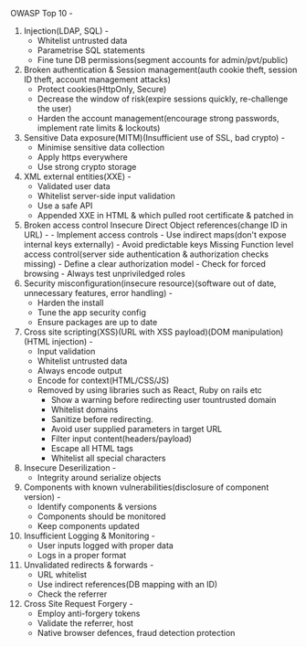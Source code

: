 OWASP Top 10 -

1. Injection(LDAP, SQL) -
    - Whitelist untrusted data
    - Parametrise SQL statements
    - Fine tune DB permissions(segment accounts for admin/pvt/public)
2. Broken authentication & Session management(auth cookie theft, session ID theft, account management attacks)
    - Protect cookies(HttpOnly, Secure)
    - Decrease the window of risk(expire sessions quickly, re-challenge the user)
    - Harden the account management(encourage strong passwords, implement rate limits & lockouts)
3. Sensitive Data exposure(MITM)(Insufficient use of SSL, bad crypto) -
    - Minimise sensitive data collection
    - Apply https everywhere
    - Use strong crypto storage
4. XML external entities(XXE) -
    - Validated user data
    - Whitelist server-side input validation
    - Use a safe API
    - Appended XXE in HTML & which pulled root certificate & patched in
5. Broken access control
    Insecure Direct Object references(change ID in URL) -
        - Implement access controls
        - Use indirect maps(don't expose internal keys externally)
        - Avoid predictable keys
    Missing Function level access control(server side authentication & authorization checks missing)
        - Define a clear authorization model
        - Check for forced browsing
        - Always test unpriviledged roles
6. Security misconfiguration(insecure resource)(software out of date, unnecessary features, error handling) -
    - Harden the install
    - Tune the app security config
    - Ensure packages are up to date
7. Cross site scripting(XSS)(URL with XSS payload)(DOM manipulation)(HTML injection) -
    - Input validation
    - Whitelist untrusted data
    - Always encode output
    - Encode for context(HTML/CSS/JS)
    - Removed by using libraries such as React, Ruby on rails etc
        - Show a warning before redirecting user tountrusted domain
        - Whitelist domains
        - Sanitize before redirecting.
        - Avoid user supplied parameters in target URL
        - Filter input content(headers/payload)
        - Escape all HTML tags
        - Whitelist all special characters
8. Insecure Deserilization -
    - Integrity around serialize objects
9. Components with known vulnerabilities(disclosure of component version) -
    - Identify components & versions
    - Components should be monitored
    - Keep components updated
10. Insufficient Logging & Monitoring -
    - User inputs logged with proper data
    - Logs in a proper format
11. Unvalidated redirects & forwards -
    - URL whitelist
    - Use indirect references(DB mapping with an ID)
    - Check the referrer
12. Cross Site Request Forgery -
    - Employ anti-forgery tokens
    - Validate the referrer, host
    - Native browser defences, fraud detection protection